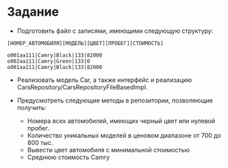 # Задание

* Подготовить файл с записями, имеющими следующую структуру:

`[НОМЕР_АВТОМОБИЛЯ][МОДЕЛЬ][ЦВЕТ][ПРОБЕГ][СТОИМОСТЬ]`

```
o001aa111|Camry|Black|133|82000
o002aa111|Camry|Green|133|0
o001aa111|Camry|Black|133|82000
```

* Реализовать модель Car, а также интерфейс и реализацию CarsRepository/CarsRepositoryFileBasedImpl.

* Предусмотреть следующие методы в репозитории, позволяющие получить:
  * Номера всех автомобилей, имеющих черный цвет или нулевой пробег.
  * Количество уникальных моделей в ценовом диапазоне от 700 до 800 тыс.
  * Вывести цвет автомобиля с минимальной стоимостью
  * Среднюю стоимость Camry